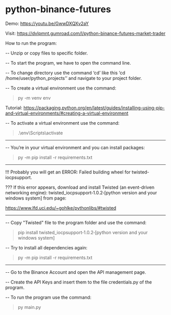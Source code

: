 # python-binance-futures
Demo: https://youtu.be/GwwDXQXv2aY

Visit: https://dvlpmnt.gumroad.com/l/python-binance-futures-market-trader

How to run the program:

-- Unzip or copy files to specific folder.

-- To start the program, we have to open the command line.

-- To change directory use the command ‘cd’ like this ‘cd /home/user/python_projects’’ and navigate to your project folder.

-- To create a virtual environment use the command:

> py -m venv env

Tutorial: https://packaging.python.org/en/latest/guides/installing-using-pip-and-virtual-environments/#creating-a-virtual-environment

-- To activate a virtual environment use the command:

> .\env\Scripts\activate

__________________________________________________________________

-- You’re in your virtual environment and you can install packages:

> py -m pip install -r requirements.txt
__________________________________________________________________

!!!  Probably you will get an ERROR: Failed building wheel for twisted-iocpsupport.

???  If this error appears, download and install Twisted (an event-driven networking engine): twisted_iocpsupport‑1.0.2‑[python version and your windows system] from page:

https://www.lfd.uci.edu/~gohlke/pythonlibs/#twisted
__________________________________________________________________

-- Copy "Twisted" file to the program folder and use the command:

> pip install twisted_iocpsupport‑1.0.2‑[python version and your windows system]

-- Try to install all dependencies again:

> py -m pip install -r requirements.txt

__________________________________________________________________

-- Go to the Binance Account and open the API management page.

-- Create the API Keys and insert them to the file credentials.py of the program.

-- To run the program use the command:

> py main.py
